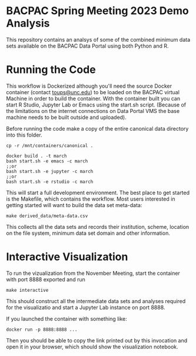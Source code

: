 BACPAC Spring Meeting 2023 Demo Analysis
========================================

This repository contains an analsys of some of the combined minimum
data sets available on the BACPAC Data Portal using both Python and R.

Running the Code
================

This workflow is Dockerized although you'll need the source Docker
container (contact toups@unc.edu) to be loaded on the BACPAC virtual
Machine in order to build the container. With the container built you
can start R Studio, Jupyter Lab or Emacs using the start.sh
script. (Because of the limitations on the internet connections on
Data Portal VMS the base machine needs to be built outside and
uploaded).

Before running the code make a copy of the entire canonical data
directory into this folder.

```
cp -r /mnt/containers/canonical .
```

```
docker build . -t march
bash start.sh -e emacs -c march
;;or
bash start.sh -e jupyter -c march
;;or 
bash start.sh -e rstudio -c march
```

This will start a full development environment. The best place to get
started is the Makefile, which contains the workflow. Most users
interested in getting started will want to build the data set meta-data:

```
make derived_data/meta-data.csv
```

This collects all the data sets and records their institution, scheme,
location on the file system, minimum data set domain and other
information.

Interactive Visualization
===============================

To run the vizualization from the November Meeting, start the
container with port 8888 exported and run

```
make interactive
```

This should construct all the intermediate data sets and analyses
required for the visualizatio and start a Jupyter Lab instance on port
8888.

If you launched the container with something like:

```
docker run -p 8888:8888 ...
```

Then you should be able to copy the link printed out by this
invocation and open it in your browser, which should show the
visualization notebook.


